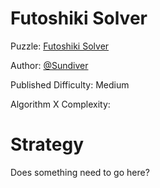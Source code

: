 # Futoshiki Solver

Puzzle: [Futoshiki Solver](https://www.codingame.com/training/medium/futoshiki-solver)

Author: [@Sundiver](https://www.codingame.com/profile/a4d5c1786311a05772d1b2f5dadac78e6102203)

Published Difficulty: Medium

Algorithm X Complexity:

# Strategy

Does something need to go here?
